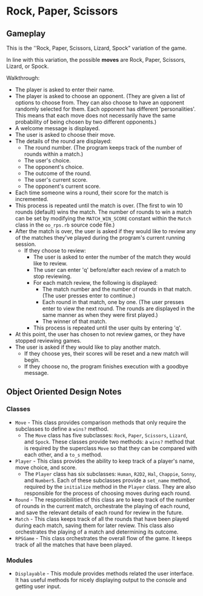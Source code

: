 # Rock, Paper, Scissors

## Gameplay

This is the ''Rock, Paper, Scissors, Lizard, Spock" variation of the game.

In line with this variation, the possible **moves** are Rock, Paper, Scissors, Lizard, or Spock.

Walkthrough:

- The player is asked to enter their name.
- The player is asked to choose an opponent. (They are given a list of options to choose from. They can also choose to have an opponent randomly selected for them. Each opponent has different 'personalities'. This means that each move does not necessarily have the same probability of being chosen by two different opponents.)
- A welcome message is displayed.
- The user is asked to choose their move.
- The details of the round are displayed:
  - The round number. (The program keeps track of the number of rounds within a match.)
  - The user's choice.
  - The opponent's choice.
  - The outcome of the round.
  - The user's current score.
  - The opponent's current score.
- Each time someone wins a round, their score for the match is incremented.
- This process is repeated until the match is over. (The first to win 10 rounds (default) wins the match. The number of rounds to win a match can be set by modifying the `MATCH_WIN_SCORE` constant within the `Match` class in the  `oo_rps.rb`  source code file.)
- After the match is over, the user is asked if they would like to review any of the matches they've played during the program's current running session.
  - If they choose to review:
    - The user is asked to enter the number of the match they would like to review.
    - The user can enter 'q' before/after each review of a match to stop reviewing.
    - For each match review, the following is displayed:
      - The match number and the number of rounds in that match. (The user presses enter to continue.)
      - Each round in that match, one by one. (The user presses enter to view the next round. The rounds are displayed in the same manner as when they were first played.)
      - The winner of that match.
    - This process is repeated until the user quits by entering 'q'.
- At this point, the user has chosen to not review games, or they have stopped reviewing games.
- The user is asked if they would like to play another match.
  -  If they choose yes, their scores will be reset and a new match will begin.
  - If they choose no, the program finishes execution with a goodbye message.

## Object Oriented Design Notes

### Classes

- `Move` - This class provides comparison methods that only require the subclasses to define a `wins?` method.
  - The `Move` class has five subclasses: `Rock`, `Paper`, `Scissors`, `Lizard`, and `Spock`. These classes provide two methods: a `wins?` method that is required by the superclass `Move` so that they can be compared with each other, and a `to_s` method.
- `Player` - This class provides the ability to keep track of a player's name, move choice, and score.
  - The `Player` class has six subclasses: `Human`, `R2D2`, `Hal`, `Chappie`, `Sonny`, and `Number5`. Each of these subclasses provide a `set_name` method, required by the `initialize` method in the `Player` class. They are also responsible for the process of choosing moves during each round.
- `Round` - The responsibilities of this class are to keep track of the number of rounds in the current match, orchestrate the playing of each round, and save the relevant details of each round for review in the future.
- `Match` - This class keeps track of all the rounds that have been played during each match, saving them for later review. This class also orchestrates the playing of a match and determining its outcome.
- `RPSGame` - This class orchestrates the overall flow of the game. It keeps track of all the matches that have been played.

### Modules

- `Displayable` - This module provides methods related the user interface. It has useful methods for nicely displaying output to the console and getting user input.